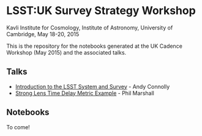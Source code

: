 # LSST:UK Survey Strategy Workshop

Kavli Institute for Cosmology, Institute of Astronomy, University of Cambridge, May 18-20, 2015

This is the repository for the notebooks generated at the UK 
Cadence Workshop (May 2015) and the associated talks.

## Talks

* [Introduction to the LSST System and Survey](https://github.com/LSST-nonproject/UK_cadence_workshop_2015/blob/master/presentations/Cambridge_intro_LSST.pdf) - Andy Connolly
* [Strong Lens Time Delay Metric Example](https://github.com/LSST-nonproject/UK_cadence_workshop_2015/blob/master/presentations/Time_Delay_Example.pdf) - Phil Marshall

## Notebooks

To come!

